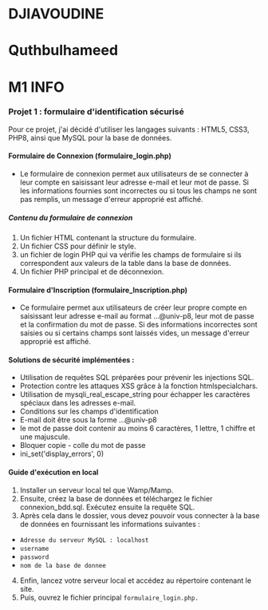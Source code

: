 
# DJIAVOUDINE
# Quthbulhameed
# M1 INFO

### Projet 1 : formulaire d'identification sécurisé

Pour ce projet, j'ai décidé d'utiliser les langages suivants : HTML5, CSS3, PHP8, ainsi que MySQL pour la base de données.

#### Formulaire de Connexion (formulaire_login.php) 
- Le formulaire de connexion permet aux utilisateurs de se connecter à leur compte en saisissant leur adresse e-mail et leur mot de passe. 
Si les informations fournies sont incorrectes ou si tous les champs ne sont pas remplis, un message d'erreur approprié est affiché.

##### Contenu du formulaire de connexion 

1. Un fichier HTML contenant la structure du formulaire.
2. Un fichier CSS pour définir le style.
3. un fichier de login PHP qui va vérifie les champs de formulaire si ils correspondent aux valeurs de la table dans la base de données.
4. Un fichier PHP principal et de déconnexion.

#### Formulaire d'Inscription (formulaire_Inscription.php)

- Ce formulaire permet aux utilisateurs de créer leur propre compte en saisissant leur adresse e-mail au format ...@univ-p8, leur mot de passe et la confirmation du mot de passe.
Si des informations incorrectes sont saisies ou si certains champs sont laissés vides, un message d'erreur approprié est affiché.

#### Solutions de sécurité implémentées :

- Utilisation de requêtes SQL préparées pour prévenir les injections SQL.
- Protection contre les attaques XSS grâce à la fonction htmlspecialchars.
- Utilisation de mysqli_real_escape_string pour échapper les caractères spéciaux dans les adresses e-mail.
- Conditions sur les champs d'identification
- E-mail doit être sous la forme ...@univ-p8
- le mot de passe doit contenir au moins 6 caractères, 1 lettre, 1 chiffre et une majuscule.
- Bloquer copie - colle du mot de passe
- ini_set('display_errors', 0)

#### Guide d'exécution en local
1. Installer un serveur local tel que Wamp/Mamp.
2. Ensuite, créez la base de données et téléchargez le fichier connexion_bdd.sql. Exécutez ensuite la requête SQL.
3. Après cela dans le dossier, vous devez pouvoir vous connecter à la base de données en fournissant les informations suivantes :
  - `Adresse du serveur MySQL : localhost`
  - `username`
  - `password`
  -  `nom de la base de donnee`
4. Enfin, lancez votre serveur local et accédez au répertoire contenant le site.
5. Puis, ouvrez le fichier principal `formulaire_login.php.`

  